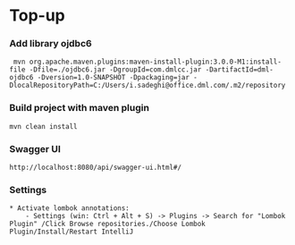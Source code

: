 # Top-up

### Add library ojdbc6 
````
 mvn org.apache.maven.plugins:maven-install-plugin:3.0.0-M1:install-file -Dfile=./ojdbc6.jar -DgroupId=com.dmlcc.jar -DartifactId=dml-ojdbc6 -Dversion=1.0-SNAPSHOT -Dpackaging=jar -DlocalRepositoryPath=C:/Users/i.sadeghi@office.dml.com/.m2/repository
````

### Build project with maven plugin
````
mvn clean install
````

### Swagger UI
````
http://localhost:8080/api/swagger-ui.html#/
````

### Settings
````
* Activate lombok annotations:
    - Settings (win: Ctrl + Alt + S) -> Plugins -> Search for "Lombok Plugin" /Click Browse repositories./Choose Lombok Plugin/Install/Restart IntelliJ
````